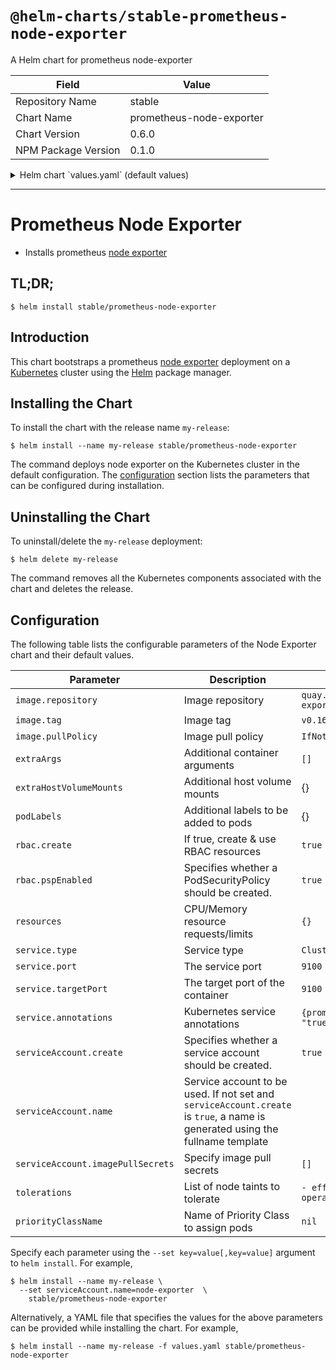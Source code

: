 # `@helm-charts/stable-prometheus-node-exporter`

A Helm chart for prometheus node-exporter

| Field               | Value                    |
| ------------------- | ------------------------ |
| Repository Name     | stable                   |
| Chart Name          | prometheus-node-exporter |
| Chart Version       | 0.6.0                    |
| NPM Package Version | 0.1.0                    |

<details>

<summary>Helm chart `values.yaml` (default values)</summary>

```yaml
# Default values for prometheus-node-exporter.
# This is a YAML-formatted file.
# Declare variables to be passed into your templates.
image:
  repository: quay.io/prometheus/node-exporter
  tag: v0.16.0
  pullPolicy: IfNotPresent

service:
  type: ClusterIP
  port: 9100
  targetPort: 9100
  annotations:
    prometheus.io/scrape: 'true'

resources:
  {}
  # We usually recommend not to specify default resources and to leave this as a conscious
  # choice for the user. This also increases chances charts run on environments with little
  # resources, such as Minikube. If you do want to specify resources, uncomment the following
  # lines, adjust them as necessary, and remove the curly braces after 'resources:'.
  # limits:
  #   cpu: 200m
  #    memory: 50Mi
  # requests:
  #   cpu: 100m
  #   memory: 30Mi

serviceAccount:
  # Specifies whether a ServiceAccount should be created
  create: true
  # The name of the ServiceAccount to use.
  # If not set and create is true, a name is generated using the fullname template
  name:
  imagePullSecrets: []

rbac:
  ## If true, create & use RBAC resources
  ##
  create: true
  ## If true, create & use Pod Security Policy resources
  ## https://kubernetes.io/docs/concepts/policy/pod-security-policy/
  pspEnabled: true

# for deployments that have node_exporter deployed outside of the cluster, list
# their addresses here
endpoints: []

tolerations:
  - effect: NoSchedule
    operator: Exists

## Assign a PriorityClassName to pods if set
# priorityClassName: ""

## Additional container arguments
##
extraArgs: {}
#   - --collector.diskstats.ignored-devices=^(ram|loop|fd|(h|s|v)d[a-z]|nvme\\d+n\\d+p)\\d+$

## Additional mounts from the host
##
extraHostVolumeMounts: {}
#  - name: <mountName>
#    hostPath: <hostPath>
#    mountPath: <mountPath>
#    readOnly: true|false
```

</details>

---

# Prometheus Node Exporter

- Installs prometheus [node exporter](https://github.com/prometheus/node_exporter)

## TL;DR;

```console
$ helm install stable/prometheus-node-exporter
```

## Introduction

This chart bootstraps a prometheus [node exporter](http://github.com/prometheus/node_exporter) deployment on a [Kubernetes](http://kubernetes.io) cluster using the [Helm](https://helm.sh) package manager.

## Installing the Chart

To install the chart with the release name `my-release`:

```console
$ helm install --name my-release stable/prometheus-node-exporter
```

The command deploys node exporter on the Kubernetes cluster in the default configuration. The [configuration](#configuration) section lists the parameters that can be configured during installation.

## Uninstalling the Chart

To uninstall/delete the `my-release` deployment:

```console
$ helm delete my-release
```

The command removes all the Kubernetes components associated with the chart and deletes the release.

## Configuration

The following table lists the configurable parameters of the Node Exporter chart and their default values.

| Parameter                         | Description                                                                                                                   | Default                                 |     |
| --------------------------------- | ----------------------------------------------------------------------------------------------------------------------------- | --------------------------------------- | --- |
| `image.repository`                | Image repository                                                                                                              | `quay.io/prometheus/node-exporter`      |     |
| `image.tag`                       | Image tag                                                                                                                     | `v0.16.0`                               |     |
| `image.pullPolicy`                | Image pull policy                                                                                                             | `IfNotPresent`                          |     |
| `extraArgs`                       | Additional container arguments                                                                                                | `[]`                                    |     |
| `extraHostVolumeMounts`           | Additional host volume mounts                                                                                                 | {}                                      |     |
| `podLabels`                       | Additional labels to be added to pods                                                                                         | {}                                      |     |
| `rbac.create`                     | If true, create & use RBAC resources                                                                                          | `true`                                  |     |
| `rbac.pspEnabled`                 | Specifies whether a PodSecurityPolicy should be created.                                                                      | `true`                                  |     |
| `resources`                       | CPU/Memory resource requests/limits                                                                                           | `{}`                                    |     |
| `service.type`                    | Service type                                                                                                                  | `ClusterIP`                             |     |
| `service.port`                    | The service port                                                                                                              | `9100`                                  |     |
| `service.targetPort`              | The target port of the container                                                                                              | `9100`                                  |     |
| `service.annotations`             | Kubernetes service annotations                                                                                                | `{prometheus.io/scrape: "true"}`        |     |
| `serviceAccount.create`           | Specifies whether a service account should be created.                                                                        | `true`                                  |     |
| `serviceAccount.name`             | Service account to be used. If not set and `serviceAccount.create` is `true`, a name is generated using the fullname template |                                         |     |
| `serviceAccount.imagePullSecrets` | Specify image pull secrets                                                                                                    | `[]`                                    |     |
| `tolerations`                     | List of node taints to tolerate                                                                                               | `- effect: NoSchedule operator: Exists` |     |
| `priorityClassName`               | Name of Priority Class to assign pods                                                                                         | `nil`                                   |     |

Specify each parameter using the `--set key=value[,key=value]` argument to `helm install`. For example,

```console
$ helm install --name my-release \
  --set serviceAccount.name=node-exporter  \
    stable/prometheus-node-exporter
```

Alternatively, a YAML file that specifies the values for the above parameters can be provided while installing the chart. For example,

```console
$ helm install --name my-release -f values.yaml stable/prometheus-node-exporter
```
